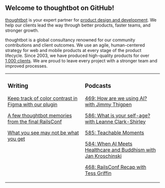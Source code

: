## Welcome to thoughtbot on GitHub!

[thoughtbot][1] is your expert partner for [product design and development][2].
We help our clients lead the way through better products, faster teams, and stronger growth.

thoughtbot is a global consultancy renowned for our community contributions and
client outcomes. We use an agile, human-centered strategy for web and mobile
products at every stage of the product lifecycle. Since 2003, we have produced
high-quality products for over [1,000 clients][3]. We are proud to leave every
project with a stronger team and improved processes.

<table><tr><td valign="top" width="50%">

### Writing

<!-- blog starts -->
[Keep track of color contrast in Figma with our plugin](https://feed.thoughtbot.com/link/24077/17114935/keep-track-of-color-contrast-in-figma-with-our-plugin)

[A few thoughtbot memories from the final RailsConf](https://feed.thoughtbot.com/link/24077/17112711/a-few-thoughtbot-memories-from-the-final-railsconf)

[What you see may not be what you get](https://feed.thoughtbot.com/link/24077/17112120/what-you-see-may-not-be-what-you-get)

<!-- blog ends -->
</td><td valign="top" width="50%">

### Podcasts

<!-- podcasts starts -->
[469: How are we using AI? with Jimmy Thigpen](https://bikeshed.thoughtbot.com/469)

[586: What is your self-age? with Leanne Clark-Shirley](https://podcast.thoughtbot.com/586)

[585: Teachable Moments](https://podcast.thoughtbot.com/585)

[584: When AI Meets Healthcare and Buddhism with Jan Kroschinski](https://podcast.thoughtbot.com/584)

[468: RailsConf Recap with Tess Griffin](https://bikeshed.thoughtbot.com/468)

<!-- podcasts ends -->
</td></tr></table>

[1]: https://thoughtbot.com
[2]: https://thoughtbot.com/services
[3]: https://thoughtbot.com/case-studies
